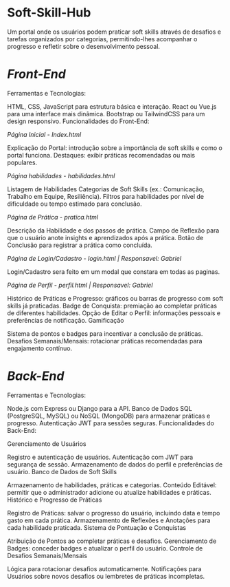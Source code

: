 # Soft-Skill-Hub
Um portal onde os usuários podem praticar soft skills através de desafios e tarefas organizados por categorias, permitindo-lhes acompanhar o progresso e refletir sobre o desenvolvimento pessoal.

# *Front-End*
Ferramentas e Tecnologias:

HTML, CSS, JavaScript para estrutura básica e interação.
React ou Vue.js para uma interface mais dinâmica.
Bootstrap ou TailwindCSS para um design responsivo.
Funcionalidades do Front-End:

*Página Inicial - Index.html*

Explicação do Portal: introdução sobre a importância de soft skills e como o portal funciona.
Destaques: exibir práticas recomendadas ou mais populares.

*Página habilidades - habilidades.html*

Listagem de Habilidades
Categorias de Soft Skills (ex.: Comunicação, Trabalho em Equipe, Resiliência).
Filtros para habilidades por nível de dificuldade ou tempo estimado para conclusão.

*Página de Prática - pratica.html*

Descrição da Habilidade e dos passos de prática.
Campo de Reflexão para que o usuário anote insights e aprendizados após a prática.
Botão de Conclusão para registrar a prática como concluída.

*Página de Login/Cadastro - login.html | Responsavel: Gabriel*

Login/Cadastro sera feito em um modal que constara em todas as paginas.


*Página de Perfil - perfil.html | Responsavel: Gabriel*

Histórico de Práticas e Progresso: gráficos ou barras de progresso com soft skills já praticadas.
Badge de Conquista: premiação ao completar práticas de diferentes habilidades.
Opção de Editar o Perfil: informações pessoais e preferências de notificação.
Gamificação

Sistema de pontos e badges para incentivar a conclusão de práticas.
Desafios Semanais/Mensais: rotacionar práticas recomendadas para engajamento contínuo.

# *Back-End*
Ferramentas e Tecnologias:

Node.js com Express ou Django para a API.
Banco de Dados SQL (PostgreSQL, MySQL) ou NoSQL (MongoDB) para armazenar práticas e progresso.
Autenticação JWT para sessões seguras.
Funcionalidades do Back-End:

Gerenciamento de Usuários

Registro e autenticação de usuários.
Autenticação com JWT para segurança de sessão.
Armazenamento de dados do perfil e preferências de usuário.
Banco de Dados de Soft Skills

Armazenamento de habilidades, práticas e categorias.
Conteúdo Editável: permitir que o administrador adicione ou atualize habilidades e práticas.
Histórico e Progresso de Práticas

Registro de Práticas: salvar o progresso do usuário, incluindo data e tempo gasto em cada prática.
Armazenamento de Reflexões e Anotações para cada habilidade praticada.
Sistema de Pontuação e Conquistas

Atribuição de Pontos ao completar práticas e desafios.
Gerenciamento de Badges: conceder badges e atualizar o perfil do usuário.
Controle de Desafios Semanais/Mensais

Lógica para rotacionar desafios automaticamente.
Notificações para Usuários sobre novos desafios ou lembretes de práticas incompletas.
